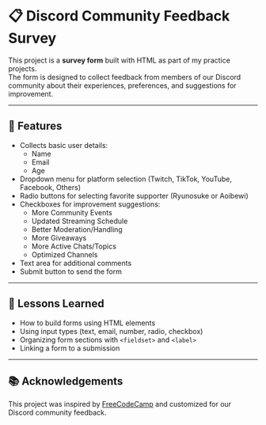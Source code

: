 # 📋 Discord Community Feedback Survey

This project is a **survey form** built with HTML as part of my practice projects.  
The form is designed to collect feedback from members of our Discord community about their experiences, preferences, and suggestions for improvement.

---

## 🚀 Features
- Collects basic user details:
  - Name
  - Email
  - Age
- Dropdown menu for platform selection (Twitch, TikTok, YouTube, Facebook, Others)
- Radio buttons for selecting favorite supporter (Ryunosuke or Aoibewi)
- Checkboxes for improvement suggestions:
  - More Community Events
  - Updated Streaming Schedule
  - Better Moderation/Handling
  - More Giveaways
  - More Active Chats/Topics
  - Optimized Channels
- Text area for additional comments
- Submit button to send the form

---

## 📖 Lessons Learned
- How to build forms using HTML elements
- Using input types (text, email, number, radio, checkbox)
- Organizing form sections with `<fieldset>` and `<label>`
- Linking a form to a submission

---

## 📚 Acknowledgements
This project was inspired by [FreeCodeCamp](https://www.freecodecamp.org/) and customized for our Discord community feedback.
